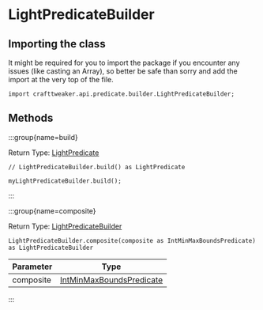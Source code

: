 # LightPredicateBuilder

## Importing the class

It might be required for you to import the package if you encounter any issues (like casting an Array), so better be safe than sorry and add the import at the very top of the file.
```zenscript
import crafttweaker.api.predicate.builder.LightPredicateBuilder;
```


## Methods

:::group{name=build}

Return Type: [LightPredicate](/vanilla/api/predicate/LightPredicate)

```zenscript
// LightPredicateBuilder.build() as LightPredicate

myLightPredicateBuilder.build();
```

:::

:::group{name=composite}

Return Type: [LightPredicateBuilder](/vanilla/api/predicate/builder/LightPredicateBuilder)

```zenscript
LightPredicateBuilder.composite(composite as IntMinMaxBoundsPredicate) as LightPredicateBuilder
```

| Parameter |                                    Type                                     |
|-----------|-----------------------------------------------------------------------------|
| composite | [IntMinMaxBoundsPredicate](/vanilla/api/predicate/IntMinMaxBoundsPredicate) |


:::


